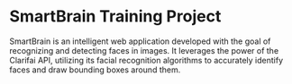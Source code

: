 # SmartBrain Training Project

SmartBrain is an intelligent web application developed with the goal of recognizing and detecting faces in images. It leverages the power of the Clarifai API, utilizing its facial recognition algorithms to accurately identify faces and draw bounding boxes around them.
  
